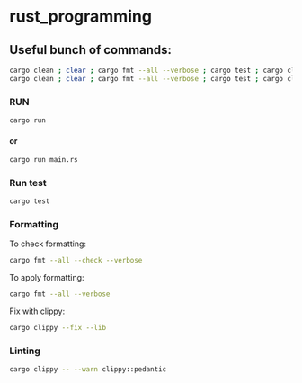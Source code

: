 # rust_programming

## Useful bunch of commands:

```sh
cargo clean ; clear ; cargo fmt --all --verbose ; cargo test ; cargo clippy -- ; cargo run ; 
cargo clean ; clear ; cargo fmt --all --verbose ; cargo test ; cargo clippy -- --warn clippy::pedantic ; cargo run ; 
```

### RUN

```sh
cargo run
```

#### or

```sh
cargo run main.rs
```

### Run test

```sh
cargo test
```

### Formatting

To check formatting:

```sh
cargo fmt --all --check --verbose
```

To apply formatting:

```sh
cargo fmt --all --verbose
```

Fix with clippy:

```sh
cargo clippy --fix --lib
```

### Linting

```sh
cargo clippy -- --warn clippy::pedantic
```
